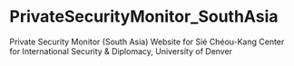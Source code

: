PrivateSecurityMonitor_SouthAsia
================================

Private Security Monitor (South Asia) Website for Sié Chéou-Kang Center for International Security &amp; Diplomacy, University of Denver
